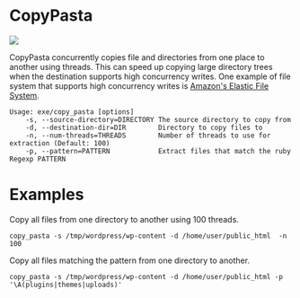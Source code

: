 # CopyPasta
![](http://i.imgur.com/mGSpXT7.jpg)

CopyPasta concurrently copies file and directories from one place to another using threads. This can speed up copying large directory trees when the destination supports high concurrency writes. One example of file system that supports high concurrency writes is [Amazon's Elastic File System](https://aws.amazon.com/efs/).

```
Usage: exe/copy_pasta [options]
    -s, --source-directory=DIRECTORY The source directory to copy from
    -d, --destination-dir=DIR        Directory to copy files to
    -n, --num-threads=THREADS        Number of threads to use for extraction (Default: 100)
    -p, --pattern=PATTERN            Extract files that match the ruby Regexp PATTERN
```
# Examples

Copy all files from one directory to another using 100 threads.

```
copy_pasta -s /tmp/wordpress/wp-content -d /home/user/public_html  -n 100
```

Copy all files matching the pattern from one directory to another.

```
copy_pasta -s /tmp/wordpress/wp-content -d /home/user/public_html -p '\A(plugins|themes|uploads)'
```
